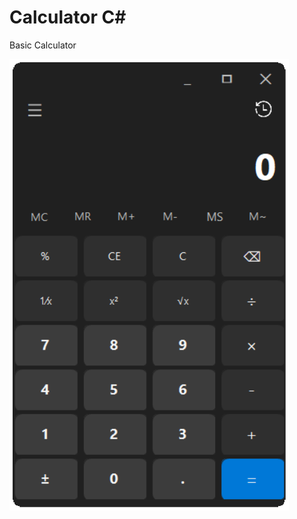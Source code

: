 # Calculator C#
Basic Calculator 

![](https://github.com/BatuhanARK/GIF/blob/main/CalculatorImage.png)
